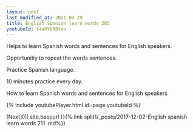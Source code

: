 ```yaml
---
layout: post
last_modified_at: 2021-03-29
title: English Spanish learn words 285 
youtubeId: t4aRYbRBteo
---
```

 
 
Helps to learn Spanish words and sentences for English speakers.

Opportunitiy to repeat the words sentences. 

Practice Spanish language. 
 
10 minutes practice every day. 
 
How to learn Spanish words and sentences for English speakers 
 
{% include youtubePlayer.html id=page.youtubeId %}
 
 
[Next]({{ site.baseurl }}{% link  split1/_posts/2017-12-02-English spanish learn words 211 .md%})
 
